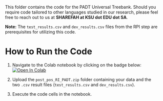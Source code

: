 This folder contains the code for the PADT Universal Treebank. Should you require code tailored to other languages studied in our research, please feel free to reach out to us at **SHAREFAH at KSU dot EDU dot SA**.

**Note:** The `test_results.csv` and `dev_results.csv` files from the RPI step are prerequisites for utilizing this code.

# How to Run the Code

1. Navigate to the Colab notebook by clicking on the badge below:[![Open In Colab](https://colab.research.google.com/assets/colab-badge.svg%29)](https://colab.research.google.com/drive/11IACgjNyjIfoE0-hSX8SaAjMmYKgYkuL?usp=drive_link)

2. Upload the `post_pos_RI_PADT.zip` folder containing your data and the two `.csv` result files (`test_results.csv` and `dev_results.csv`).

3. Execute the code cells in the notebook.



